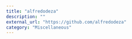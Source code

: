 ```yaml
---
title: "alfredodeza"
description: ""
external_url: "https://github.com/alfredodeza"
category: "Miscellaneous"
---
```


